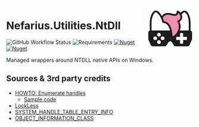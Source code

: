 <img src="assets/NSS-128x128.png" align="right" />

# Nefarius.Utilities.NtDll

![GitHub Workflow Status](https://img.shields.io/github/actions/workflow/status/nefarius/Nefarius.Utilities.NtDll/dotnet.yml) ![Requirements](https://img.shields.io/badge/Requires-.NET%20Standard%202.0-blue.svg) [![Nuget](https://img.shields.io/nuget/v/Nefarius.Utilities.NtDll)](https://www.nuget.org/packages/Nefarius.Utilities.NtDll/) [![Nuget](https://img.shields.io/nuget/dt/Nefarius.Utilities.NtDll)](https://www.nuget.org/packages/Nefarius.Utilities.NtDll/)

Managed wrappers around NTDLL native APIs on Windows.

## Sources & 3rd party credits

- [HOWTO: Enumerate handles](http://web.archive.org/web/20161210010928/http://forum.sysinternals.com/howto-enumerate-handles_topic18892.html)
  - [Sample code](http://web.archive.org/web/20161210010928/http://forum.sysinternals.com/uploads/26792/handles.zip)
- [LockLess](https://github.com/GhostPack/Lockless)
- [SYSTEM_HANDLE_TABLE_ENTRY_INFO](https://www.geoffchappell.com/studies/windows/km/ntoskrnl/api/ex/sysinfo/handle_table_entry.htm)
- [OBJECT_INFORMATION_CLASS](https://geoffchappell.com/studies/windows/km/ntoskrnl/inc/api/ntobapi_x/object_information_class.htm)
